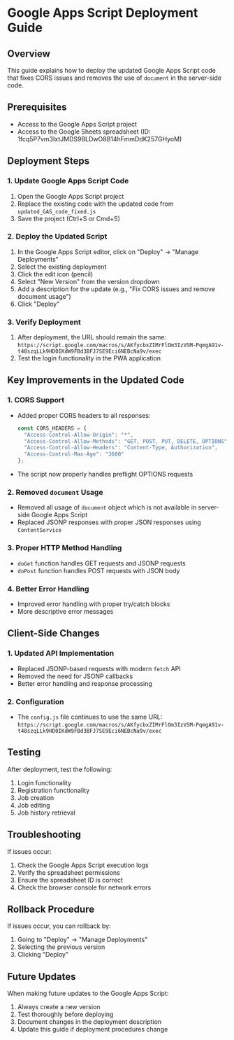 # Google Apps Script Deployment Guide

## Overview
This guide explains how to deploy the updated Google Apps Script code that fixes CORS issues and removes the use of `document` in the server-side code.

## Prerequisites
- Access to the Google Apps Script project
- Access to the Google Sheets spreadsheet (ID: 1fcq5P7vm3IxtJMDS9BLDwO8B14hFmmDdK257GHyoM)

## Deployment Steps

### 1. Update Google Apps Script Code
1. Open the Google Apps Script project
2. Replace the existing code with the updated code from `updated_GAS_code_fixed.js`
3. Save the project (Ctrl+S or Cmd+S)

### 2. Deploy the Updated Script
1. In the Google Apps Script editor, click on "Deploy" → "Manage Deployments"
2. Select the existing deployment
3. Click the edit icon (pencil)
4. Select "New Version" from the version dropdown
5. Add a description for the update (e.g., "Fix CORS issues and remove document usage")
6. Click "Deploy"

### 3. Verify Deployment
1. After deployment, the URL should remain the same:
   `https://script.google.com/macros/s/AKfycbxZIMrFlOm3IzVSM-PqmgA91v-t48szqLLk9HD0IKdW9FBd3BFJ7SE9Eci6NEBcNa9v/exec`
2. Test the login functionality in the PWA application

## Key Improvements in the Updated Code

### 1. CORS Support
- Added proper CORS headers to all responses:
  ```javascript
  const CORS_HEADERS = {
    "Access-Control-Allow-Origin": "*",
    "Access-Control-Allow-Methods": "GET, POST, PUT, DELETE, OPTIONS",
    "Access-Control-Allow-Headers": "Content-Type, Authorization",
    "Access-Control-Max-Age": "3600"
  };
  ```
- The script now properly handles preflight OPTIONS requests

### 2. Removed `document` Usage
- Removed all usage of `document` object which is not available in server-side Google Apps Script
- Replaced JSONP responses with proper JSON responses using `ContentService`

### 3. Proper HTTP Method Handling
- `doGet` function handles GET requests and JSONP requests
- `doPost` function handles POST requests with JSON body

### 4. Better Error Handling
- Improved error handling with proper try/catch blocks
- More descriptive error messages

## Client-Side Changes

### 1. Updated API Implementation
- Replaced JSONP-based requests with modern `fetch` API
- Removed the need for JSONP callbacks
- Better error handling and response processing

### 2. Configuration
- The `config.js` file continues to use the same URL:
  `https://script.google.com/macros/s/AKfycbxZIMrFlOm3IzVSM-PqmgA91v-t48szqLLk9HD0IKdW9FBd3BFJ7SE9Eci6NEBcNa9v/exec`

## Testing
After deployment, test the following:
1. Login functionality
2. Registration functionality
3. Job creation
4. Job editing
5. Job history retrieval

## Troubleshooting
If issues occur:
1. Check the Google Apps Script execution logs
2. Verify the spreadsheet permissions
3. Ensure the spreadsheet ID is correct
4. Check the browser console for network errors

## Rollback Procedure
If issues occur, you can rollback by:
1. Going to "Deploy" → "Manage Deployments"
2. Selecting the previous version
3. Clicking "Deploy"

## Future Updates
When making future updates to the Google Apps Script:
1. Always create a new version
2. Test thoroughly before deploying
3. Document changes in the deployment description
4. Update this guide if deployment procedures change